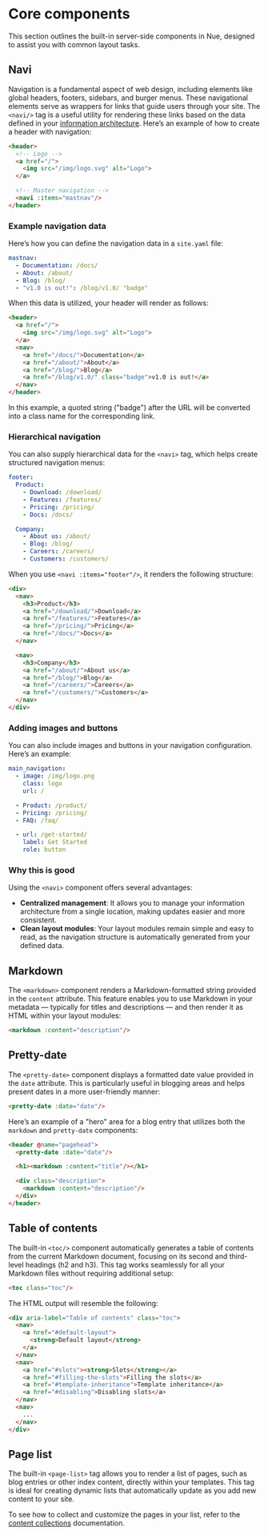 
# Core components
This section outlines the built-in server-side components in Nue, designed to assist you with common layout tasks.

## Navi
Navigation is a fundamental aspect of web design, including elements like global headers, footers, sidebars, and burger menus. These navigational elements serve as wrappers for links that guide users through your site. The `<navi/>` tag is a useful utility for rendering these links based on the data defined in your [information architecture](content-authoring.html#ia). Here’s an example of how to create a header with navigation:

```html
<header>
  <!-- Logo -->
  <a href="/">
    <img src="/img/logo.svg" alt="Logo">
  </a>

  <!-- Master navigation -->
  <navi :items="mastnav"/>
</header>
```

### Example navigation data
Here’s how you can define the navigation data in a `site.yaml` file:

```yaml
mastnav:
  - Documentation: /docs/
  - About: /about/
  - Blog: /blog/
  - "v1.0 is out!": /blog/v1.0/ "badge"
```

When this data is utilized, your header will render as follows:

```html
<header>
  <a href="/">
    <img src="/img/logo.svg" alt="Logo">
  </a>
  <nav>
    <a href="/docs/">Documentation</a>
    <a href="/about/">About</a>
    <a href="/blog/">Blog</a>
    <a href="/blog/v1.0/" class="badge">v1.0 is out!</a>
  </nav>
</header>
```

In this example, a quoted string ("badge") after the URL will be converted into a class name for the corresponding link.

### Hierarchical navigation
You can also supply hierarchical data for the `<navi>` tag, which helps create structured navigation menus:

```yaml
footer:
  Product:
    - Download: /download/
    - Features: /features/
    - Pricing: /pricing/
    - Docs: /docs/

  Company:
    - About us: /about/
    - Blog: /blog/
    - Careers: /careers/
    - Customers: /customers/
```

When you use `<navi :items="footer"/>`, it renders the following structure:

```html
<div>
  <nav>
    <h3>Product</h3>
    <a href="/download/">Download</a>
    <a href="/features/">Features</a>
    <a href="/pricing/">Pricing</a>
    <a href="/docs/">Docs</a>
  </nav>

  <nav>
    <h3>Company</h3>
    <a href="/about/">About us</a>
    <a href="/blog/">Blog</a>
    <a href="/careers/">Careers</a>
    <a href="/customers/">Customers</a>
  </nav>
</div>
```

### Adding images and buttons
You can also include images and buttons in your navigation configuration. Here’s an example:

```yaml
main_navigation:
  - image: /img/logo.png
    class: logo
    url: /

  - Product: /product/
  - Pricing: /pricing/
  - FAQ: /faq/

  - url: /get-started/
    label: Get Started
    role: button
```

### Why this is good
Using the `<navi>` component offers several advantages:

- **Centralized management**: It allows you to manage your information architecture from a single location, making updates easier and more consistent.
- **Clean layout modules**: Your layout modules remain simple and easy to read, as the navigation structure is automatically generated from your defined data.

## Markdown
The `<markdown>` component renders a Markdown-formatted string provided in the `content` attribute. This feature enables you to use Markdown in your metadata — typically for titles and descriptions — and then render it as HTML within your layout modules:

```html
<markdown :content="description"/>
```

## Pretty-date
The `<pretty-date>` component displays a formatted date value provided in the `date` attribute. This is particularly useful in blogging areas and helps present dates in a more user-friendly manner:

```html
<pretty-date :date="date"/>
```

Here’s an example of a "hero" area for a blog entry that utilizes both the `markdown` and `pretty-date` components:

```html
<header @name="pagehead">
  <pretty-date :date="date"/>

  <h1><markdown :content="title"/></h1>

  <div class="description">
    <markdown :content="description"/>
  </div>
</header>
```

## Table of contents
The built-in `<toc/>` component automatically generates a table of contents from the current Markdown document, focusing on its second and third-level headings (h2 and h3). This tag works seamlessly for all your Markdown files without requiring additional setup:

```html
<toc class="toc"/>
```

The HTML output will resemble the following:

```html
<div aria-label="Table of contents" class="toc">
  <nav>
    <a href="#default-layout">
      <strong>Default layout</strong>
    </a>
  </nav>
  <nav>
    <a href="#slots"><strong>Slots</strong></a>
    <a href="#filling-the-slots">Filling the slots</a>
    <a href="#template-inheritance">Template inheritance</a>
    <a href="#disabling">Disabling slots</a>
  </nav>
  <nav>
    ...
  </nav>
</div>
```


## Page list
The built-in `<page-list>` tag allows you to render a list of pages, such as blog entries or other index content, directly within your templates. This tag is ideal for creating dynamic lists that automatically update as you add new content to your site.

To see how to collect and customize the pages in your list, refer to the [content collections](content-collections.html) documentation.

